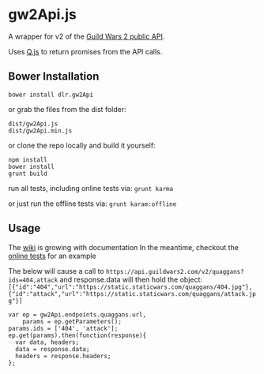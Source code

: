 # gw2Api.js

A wrapper for v2 of the [Guild Wars 2 public API](https://wiki.guildwars2.com/wiki/API:2).

Uses [Q.js](http://documentup.com/kriskowal/q/) to return promises from the API calls.

## Bower Installation
`bower install dlr.gw2Api`

or grab the files from the dist folder:
```
dist/gw2Api.js
dist/gw2Api.min.js
```
or clone the repo locally and build it yourself:
```
npm install
bower install
grunt build
```
run all tests, including online tests via:
`grunt karma`

or just run the offline tests via:
`grunt karam:offline`

## Usage
The [wiki](https://github.com/dyanarose/gw2Api.js/wiki) is growing with documentation
In the meantime, checkout the [online tests](https://github.com/dyanarose/gw2Api.js/blob/master/test/dist/endpoints/endpoints_online_spec.js) for an example

The below will cause a call to `https://api.guildwars2.com/v2/quaggans?ids=404,attack`
and response.data will then hold the object: `[{"id":"404","url":"https://static.staticwars.com/quaggans/404.jpg"},{"id":"attack","url":"https://static.staticwars.com/quaggans/attack.jpg"}]`
```
var ep = gw2Api.endpoints.quaggans.url,
    params = ep.getParameters();
params.ids = ['404', 'attack'];
ep.get(params).then(function(response){
  var data, headers;
  data = response.data;
  headers = response.headers;
};
```

